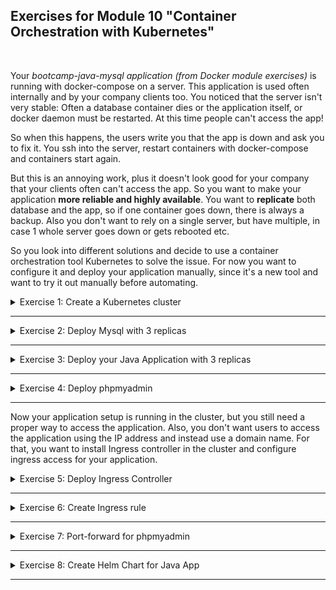 ## Exercises for Module 10 "Container Orchestration with Kubernetes"
<br />

Your _bootcamp-java-mysql application (from Docker module exercises)_ is running with docker-compose on a server. This application is used often internally and by your company clients too. You noticed that the server isn't very stable: Often a database container dies or the application itself, or docker daemon must be restarted. At this time people can't access the app!

So when this happens, the users write you that the app is down and ask you to fix it. You ssh into the server, restart containers with docker-compose and containers start again.

But this is an annoying work, plus it doesn't look good for your company that your clients often can't access the app. So you want to make your application **more reliable and highly available**. You want to **replicate** both database and the app, so if one container goes down, there is always a backup. Also you don't want to rely on a single server, but have multiple, in case 1 whole server goes down or gets rebooted etc.


So you look into different solutions and decide to use a container orchestration tool Kubernetes to solve the issue. For now you want to configure it and deploy your application manually, since it's a new tool and want to try it out manually before automating.

<details>
<summary>Exercise 1: Create a Kubernetes cluster</summary>
<br />

**Tasks:**
- Create a Kubernetes cluster (Minikube or LKE)

**Steps to solve the tasks:**
On my Mac with M2 processor the easiest way to install minikube is using the `homebrew` package manager:
```sh
brew update
brew install minikube
minikube start --driver docker
minikube status
```
During `minikube` installation `kubectl` gets automatically installed too (as a dependency).

</details>

******

<details>
<summary>Exercise 2: Deploy Mysql with 3 replicas</summary>
<br />

**Tasks:**

First of all, you want to deploy the mysql database.
- Deploy Mysql database with 3 replicas and volumes for data persistence 

To simplify the process you can use Helm for that.

**Steps to solve the tasks:**

</details>

******

<details>
<summary>Exercise 3: Deploy your Java Application with 3 replicas</summary>
<br />

**Tasks:**

Now you want to
- deploy your Java application with 3 replicas.

With docker-compose, you were setting env_vars on server. In K8s there are own components for that, so
- create ConfigMap and Secret with the values and reference them in the application deployment config file.

**Steps to solve the tasks:**

</details>

******

<details>
<summary>Exercise 4: Deploy phpmyadmin</summary>
<br />

**Tasks:**

As a next step you
- deploy phpmyadmin to access Mysql UI.

For this deployment you just need 1 replica, since this is only for your own use, so it doesn't have to be High Availability. A simple deployment.yaml file and internal service will be enough.

**Steps to solve the tasks:**

</details>

******

Now your application setup is running in the cluster, but you still need a proper way to access the application. Also, you don't want users to access the application using the IP address and instead use a domain name. For that, you want to install Ingress controller in the cluster and configure ingress access for your application.


<details>
<summary>Exercise 5: Deploy Ingress Controller</summary>
<br />

**Tasks:**
- Deploy Ingress Controller in the cluster - using Helm

**Steps to solve the tasks:**

</details>

******

<details>
<summary>Exercise 6: Create Ingress rule</summary>
<br />

**Tasks:**
- Create Ingress rule for your application access

**Steps to solve the tasks:**

</details>

******

<details>
<summary>Exercise 7: Port-forward for phpmyadmin</summary>
<br />

**Tasks:**

However, you don't want to expose the phpmyadmin for security reasons. So you configure port-forwarding for the service to access on localhost, whenever you need it.
- Configure port-forwarding for phpmyadmin

**Steps to solve the tasks:**

</details>

******

<details>
<summary>Exercise 8: Create Helm Chart for Java App</summary>
<br />

As the final step, you decide to create a helm chart for your Java application where all the configuration files are configurable. You can then tell developers how they can use it by setting all the chart values. This chart will be hosted in its own git repository. 

**Tasks:**
- All config files: service, deployment, ingress, configMap, secret, will be part of the chart
- Create custom values file as an example for developers to use when deploying the application
- Deploy the java application using the chart with helmfile
- Host the chart in its own git repository

**Steps to solve the tasks:**

</details>

******
